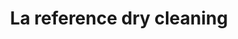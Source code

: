 ---
title: "La reference dry cleaning"
url: /cite-soleil/la-reference-dry-cleaning/
shop: lavandería
---